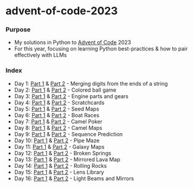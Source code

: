 # advent-of-code-2023

### Purpose
* My solutions in Python to [Advent of Code](https://adventofcode.com/) 2023
* For this year, focusing on learning Python best-practices & how to pair effectively with LLMs

### Index
* Day 1: [Part 1](/D1/d1p1.py) & [Part 2](/D1/d1p2.py) - Merging digits from the ends of a string
* Day 2: [Part 1](/D2/d2p1.py) & [Part 2](/D2/d2p2.py) - Colored ball game
* Day 3: [Part 1](/D3/d3p1.py) & [Part 2](/D3/d3p2.py) - Engine parts and gears
* Day 4: [Part 1](/D4/d4p1.py) & [Part 2](/D4/d4p2.py) - Scratchcards
* Day 5: [Part 1](/D5/d5p1.py) & [Part 2](/D5/d5p2.py) - Seed Maps
* Day 6: [Part 1](/D6/d6p1.py) & [Part 2](/D6/d6p2.py) - Boat Races
* Day 7: [Part 1](/D7/d7p1.py) & [Part 2](/D7/d7p2.py) - Camel Poker
* Day 8: [Part 1](/D8/d8p1.py) & [Part 2](/D8/d8p2.py) - Camel Maps
* Day 9: [Part 1](/D9/d9p1.py) & [Part 2](/D9/d9p2.py) - Sequence Prediction
* Day 10: [Part 1](/D10/d10p1.py) & [Part 2](/D10/d10p2.py) - Pipe Maze
* Day 11: [Part 1](/D11/d11p1.py) & [Part 2](/D11/d11p2.py) - Galaxy Maps
* Day 12: [Part 1](/D12/d12p1.py) & [Part 2](/D12/d12p2.py) - Broken Springs
* Day 13: [Part 1](/D13/d13p1.py) & [Part 2](/D13/d13p2.py) - Mirrored Lava Map
* Day 14: [Part 1](/D14/d14p1.py) & [Part 2](/D14/d14p2.py) - Rolling Rocks
* Day 15: [Part 1](/D15/d15p1.py) & [Part 2](/D15/d15p2.py) - Lens Library
* Day 16: [Part 1](/D16/d16p1.py) & [Part 2](/D16/d16p2.py) - Light Beams and Mirrors
